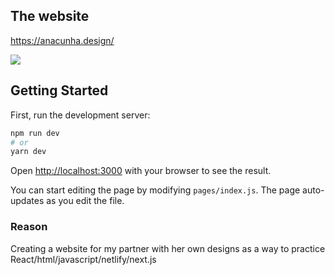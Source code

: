 ## The website
https://anacunha.design/

![](![image](https://github.com/Zentee/GuidaPortfolio-2.0/assets/85417874/08c79a6c-e7eb-472d-ae60-c6bda9870e11)
)


## Getting Started

First, run the development server:

```bash
npm run dev
# or
yarn dev
```

Open [http://localhost:3000](http://localhost:3000) with your browser to see the result.

You can start editing the page by modifying `pages/index.js`. The page auto-updates as you edit the file.

### Reason

Creating a website for my partner with her own designs as a way to practice React/html/javascript/netlify/next.js
